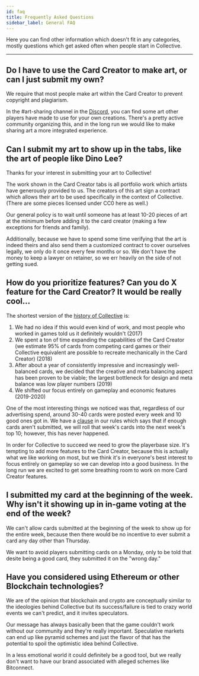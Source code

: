 ```yaml
---
id: faq
title: Frequently Asked Questions
sidebar_label: General FAQ
---
```


Here you can find other information which doesn't fit in any categories, mostly questions which get asked often when people start in Collective.

---

## Do I have to use the Card Creator to make art, or can I just submit my own?

We require that most people make art within the Card Creator to prevent copyright and plagiarism.

In the #art-sharing channel in the [Discord](https://discord.gg/C8fTNVt), you can find some art other players have made to use for your own creations. There's a pretty active community organizing this, and in the long run we would like to make sharing art a more integrated experience.

## Can I submit my art to show up in the tabs, like the art of people like Dino Lee?

Thanks for your interest in submitting your art to Collective!

The work shown in the Card Creator tabs is all portfolio work which artists have generously provided to us. The creators of this art sign a contract which allows their art to be used specifically in the context of Collective. (There are some pieces licensed under CC0 here as well.)

Our general policy is to wait until someone has at least 10-20 pieces of art at the minimum before adding it to the card creator (making a few exceptions for friends and family).

Additionally, because we have to spend some time verifying that the art is indeed theirs and also send them a customized contract to cover ourselves legally, we only do it once every few months or so. We don't have the money to keep a lawyer on retainer, so we err heavily on the side of not getting sued.

## How do you prioritize features? Can you do X feature for the Card Creator? It would be really cool...

The shortest version of the [history of Collective](blog/2018/09/25/sharpies-and-blank-cards) is:

1. We had no idea if this would even kind of work, and most people who worked in games told us it definitely wouldn't (2017)
2. We spent a ton of time expanding the capabilities of the Card Creator (we estimate 95% of cards from competing card games or their Collective equivalent are possible to recreate mechanically in the Card Creator) (2018)
3. After about a year of consistently impressive and increasingly well-balanced cards, we decided that the creative and meta balancing aspect has been proven to be viable; the largest bottleneck for design and meta balance was low player numbers (2019)
4. We shifted our focus entirely on gameplay and economic features (2019-2020)

One of the most interesting things we noticed was that, regardless of our advertising spend, around 30-40 cards were posted every week and 10 good ones got in. We have a [clause](rules-subreddit.md#card) in our rules which says that if enough cards aren't submitted, we will roll that week's cards into the next week's top 10; however, this has never happened.

In order for Collective to succeed we need to grow the playerbase size. It's tempting to add more features to the Card Creator, because this is actually what we like working on most, but we think it's in everyone's best interest to focus entirely on gameplay so we can develop into a good business. In the long run we are excited to get some breathing room to work on more Card Creator features.

## I submitted my card at the beginning of the week. Why isn't it showing up in in-game voting at the end of the week?

We can't allow cards submitted at the beginning of the week to show up for the entire week, because then there would be no incentive to ever submit a card any day other than Thursday.

We want to avoid players submitting cards on a Monday, only to be told that desite being a good card, they submitted it on the "wrong day."

## Have you considered using Ethereum or other Blockchain technologies?

We are of the opinion that blockchain and crypto are conceptually similar to the ideologies behind Collective but its success/failure is tied to crazy world events we can't predict, and it invites speculators.

Our message has always basically been that the game couldn't work without our community and they're really important. Speculative markets can end up like pyramid schemes and just the flavor of that has the potential to spoil the optimistic idea behind Collective.

In a less emotional world it could definitely be a good tool, but we really don't want to have our brand associated with alleged schemes like Bitconnect.
